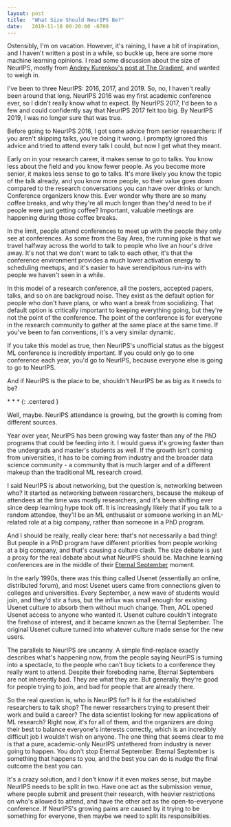 ```yaml
---
layout: post
title:  "What Size Should NeurIPS Be?"
date:   2019-11-18 00:20:00 -0700
---
```


Ostensibly, I'm on vacation. However, it's raining, I have a bit
of inspiration, and I haven't written a post in a while, so buckle up,
here are some more machine learning opinions. I read some discussion about
the size of NeurIPS, mostly from [Andrey Kurenkov's post at The Gradient](https://thegradient.pub/neurips-2019-too-big/),
and wanted to weigh in.

I've been to three NeurIPS: 2016, 2017, and 2019. So, no, I haven't really
been around that long. NeurIPS 2016 was my first academic conference ever,
so I didn't really know what to expect. By NeurIPS 2017, I'd been to a few
and could confidently say that NeurIPS 2017 felt too big. By NeurIPS 2019,
I was no longer sure that was true.

Before going to NeurIPS 2016, I got some advice from senior researchers:
if you aren't skipping talks, you're doing it wrong. I promptly ignored
this advice and tried to attend every talk I could, but now I get what
they meant.

Early on in your research career, it makes sense to go to talks. You know
less about the field and you know fewer people. As you become more senior,
it makes less sense to go to talks. It's more likely you know the topic
of the talk already, and you know more people, so their value goes down
compared to the
research conversations you can have over drinks or lunch.
Conference organizers know this.
Ever wonder why there
are so many coffee breaks, and why they're all much longer than they'd
need to be if people were just getting coffee? Important, valuable
meetings are happening during those coffee breaks.

In the limit, people attend conferences to meet up with the people they
only see at conferences. As some from the Bay Area, the running joke is that
we travel halfway across the world to talk to people who live an hour's
drive away.
It's not that we don't want to talk to each other, it's that the conference
environment provides a much lower activation energy to scheduling
meetups, and it's easier to have serendipitous run-ins with people we
haven't seen in a while.

In this model of a research conference, all the posters, accepted papers,
talks, and so on are backgroud noise. They exist as the default option
for people who don't have plans, or who want a break from socializing.
That default option is critically
important to keeping everything going, but they're not the point of
the conference. The point of the conference is for everyone in the
research community to gather at the same place at the same time.
If you've been to fan conventions, it's a very similar dynamic.

If you take this model as true, then NeurIPS's unofficial status as
the biggest ML conference is incredibly important. If you could only
go to one conference each year, you'd go to NeurIPS, because everyone
else is going to go to NeurIPS.

And if NeurIPS is the place to be, shouldn't NeurIPS be as big as it needs
to be?

\* \* \*
{: .centered }

Well, maybe. NeurIPS attendance is growing, but the growth is coming
from different sources.

Year over year, NeurIPS has been growing way faster than any of the
PhD programs that could be feeding into it. I would guess it's growing
faster than the undergrads and master's students as well. If the growth
isn't coming from universities, it has to be coming from industry and
the broader data science community - a community that is much larger
and of a different makeup than the traditional ML research crowd.

I said NeurIPS is about networking, but the question is, networking
between who?
It started as networking between researchers,
because the makeup of attendees at the time was mostly researchers,
and it's been shifting ever since deep learning hype took off. It
is increasingly likely that if you talk to a random attendee, they'll
be an ML enthusaist or someone working in an ML-related role at a big
company, rather than someone in a PhD program.

And I should be really, really clear here: that's not necessarily a
bad thing! But people in a PhD program have different priorities from
people working at a big company, and that's causing a culture clash.
The size debate is just a proxy for the real debate about what
NeurIPS should be.
Machine learning conferences are in the middle of their
[Eternal September](https://en.wikipedia.org/wiki/Eternal_September)
moment.

In the early 1990s, there was this thing called Usenet (essentially an
online, distributed forum), and
most Usenet users came from connections given to colleges and universities.
Every September, a new wave of students would join, and they'd stir
a fuss, but the influx was
small enough for existing Usenet culture to absorb them without much
change. Then, AOL opened Usenet access to anyone who wanted it. Usenet
culture couldn't integrate the firehose of interest, and it became
known as the Eternal September. The original Usenet culture turned
into whatever culture made sense for the new users.

The parallels to NeurIPS are uncanny. A simple find-replace exactly
describes what's happening now, from the people saying NeurIPS is turning
into a spectacle, to the people who can't buy tickets to a conference
they really want to attend.
Despite their foreboding name, Eternal Septembers are not inherently
bad. They are what they are. But generally, they're good for people trying
to join, and bad for people that are already there.

So the real question is, who is NeurIPS for?
Is it for the established researchers to talk shop?
The newer researchers trying to present their work and build a career?
The data scientist looking for new applications of ML research?
Right now, it's for all of them, and the organizers are doing their best
to balance everyone's interests correctly, which is an incredibly difficult job I
wouldn't wish on anyone. The one thing that seems clear to me is that
a pure, academic-only NeurIPS untethered from industry is never going to
happen.
You don't stop Eternal September. Eternal September is something
that happens to you, and the best you can do is nudge the final outcome
the best you can.

It's a crazy solution, and I don't know if it even makes sense, but maybe
NeurIPS needs to be split in two. Have one act as the submission venue,
where people submit and present their research, with heavier restrictions
on who's allowed to attend, and have the other act as the open-to-everyone
conference. If NeurIPS's growing pains are caused by it trying to be
something for everyone, then maybe we need to split its responsiblities.
